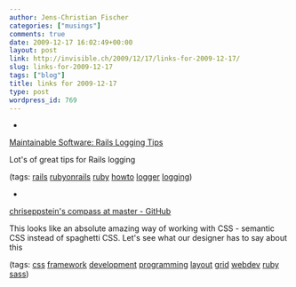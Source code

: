 ```yaml
---
author: Jens-Christian Fischer
categories: ["musings"]
comments: true
date: 2009-12-17 16:02:49+00:00
layout: post
link: http://invisible.ch/2009/12/17/links-for-2009-12-17/
slug: links-for-2009-12-17
tags: ["blog"]
title: links for 2009-12-17
type: post
wordpress_id: 769
---
```


  * 
                

[Maintainable Software: Rails Logging Tips](http://maintainable.com/articles/rails_logging_tips)


                

Lot's of great tips for Rails logging


                

(tags: [rails](http://delicious.com/jaycee/rails) [rubyonrails](http://delicious.com/jaycee/rubyonrails) [ruby](http://delicious.com/jaycee/ruby) [howto](http://delicious.com/jaycee/howto) [logger](http://delicious.com/jaycee/logger) [logging](http://delicious.com/jaycee/logging))


            
  * 
                

[chriseppstein's compass at master - GitHub](http://github.com/chriseppstein/compass)


                

This looks like an absolute amazing way of working with CSS - semantic CSS instead of spaghetti CSS. Let's see what our designer has to say about this


                

(tags: [css](http://delicious.com/jaycee/css) [framework](http://delicious.com/jaycee/framework) [development](http://delicious.com/jaycee/development) [programming](http://delicious.com/jaycee/programming) [layout](http://delicious.com/jaycee/layout) [grid](http://delicious.com/jaycee/grid) [webdev](http://delicious.com/jaycee/webdev) [ruby](http://delicious.com/jaycee/ruby) [sass](http://delicious.com/jaycee/sass))


            
